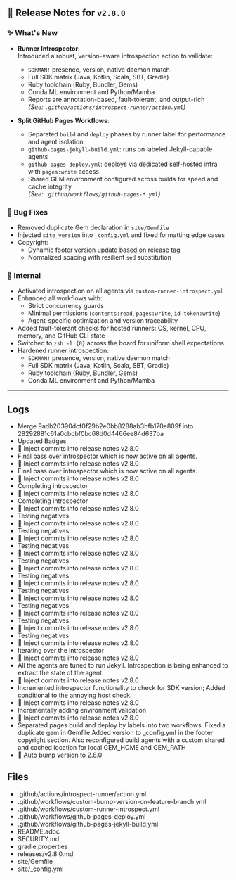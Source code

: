 ## 📝 Release Notes for `v2.8.0`

### ✨ What's New

- **Runner Introspector**:  
  Introduced a robust, version-aware introspection action to validate:
    - `SDKMAN!` presence, version, native daemon match
    - Full SDK matrix (Java, Kotlin, Scala, SBT, Gradle)
    - Ruby toolchain (Ruby, Bundler, Gems)
    - Conda ML environment and Python/Mamba
    - Reports are annotation-based, fault-tolerant, and output-rich  
      *(See: `.github/actions/introspect-runner/action.yml`)*

- **Split GitHub Pages Workflows**:
    - Separated `build` and `deploy` phases by runner label for performance and agent isolation
    - `github-pages-jekyll-build.yml`: runs on labeled Jekyll-capable agents
    - `github-pages-deploy.yml`: deploys via dedicated self-hosted infra with `pages:write` access
    - Shared GEM environment configured across builds for speed and cache integrity  
      *(See: `.github/workflows/github-pages-*.yml`)*

### 🐛 Bug Fixes

- Removed duplicate Gem declaration in `site/Gemfile`
- Injected `site_version` into `_config.yml` and fixed formatting edge cases
- Copyright:
    - Dynamic footer version update based on release tag
    - Normalized spacing with resilient `sed` substitution

### 🔬 Internal

- Activated introspection on all agents via `custom-runner-introspect.yml`
- Enhanced all workflows with:
    - Strict concurrency guards
    - Minimal permissions (`contents:read`, `pages:write`, `id-token:write`)
    - Agent-specific optimization and version traceability
- Added fault-tolerant checks for hosted runners: OS, kernel, CPU, memory, and GitHub CLI state
- Switched to `zsh -l {0}` across the board for uniform shell expectations
- Hardened runner introspection:  
    - `SDKMAN!` presence, version, native daemon match
    - Full SDK matrix (Java, Kotlin, Scala, SBT, Gradle)
    - Ruby toolchain (Ruby, Bundler, Gems)
    - Conda ML environment and Python/Mamba

---

## Logs

- Merge 9adb20390dcf0f29b2e0bb8288ab3bfb170e809f into 28292881c61a0cbcbf0bc68d0d4466ee84d637ba
- Updated Badges
- 📝 Inject commits into release notes v2.8.0
- Final pass over introspector which is now active on all agents.
- 📝 Inject commits into release notes v2.8.0
- Final pass over introspector which is now active on all agents.
- 📝 Inject commits into release notes v2.8.0
- Completing introspector
- 📝 Inject commits into release notes v2.8.0
- Completing introspector
- 📝 Inject commits into release notes v2.8.0
- Testing negatives
- 📝 Inject commits into release notes v2.8.0
- Testing negatives
- 📝 Inject commits into release notes v2.8.0
- Testing negatives
- 📝 Inject commits into release notes v2.8.0
- Testing negatives
- 📝 Inject commits into release notes v2.8.0
- Testing negatives
- 📝 Inject commits into release notes v2.8.0
- Testing negatives
- 📝 Inject commits into release notes v2.8.0
- Testing negatives
- 📝 Inject commits into release notes v2.8.0
- Testing negatives
- 📝 Inject commits into release notes v2.8.0
- Testing negatives
- 📝 Inject commits into release notes v2.8.0
- Iterating over the introspector
- 📝 Inject commits into release notes v2.8.0
- All the agents are tuned to run Jekyll. Introspection is being enhanced to extract the state of the agent.
- 📝 Inject commits into release notes v2.8.0
- Incremented introspector functionality to check for SDK version; Added conditional to the annoying host check.
- 📝 Inject commits into release notes v2.8.0
- Incrementally adding environment validation
- 📝 Inject commits into release notes v2.8.0
- Separated pages build and deploy by labels into two workflows. Fixed a duplicate gem in Gemfile Added version to _config.yml in the footer copyright section. Also reconfigured build agents with a custom shared and cached location for local GEM_HOME and GEM_PATH
- 🔼 Auto bump version to 2.8.0


## Files

- .github/actions/introspect-runner/action.yml
- .github/workflows/custom-bump-version-on-feature-branch.yml
- .github/workflows/custom-runner-introspect.yml
- .github/workflows/github-pages-deploy.yml
- .github/workflows/github-pages-jekyll-build.yml
- README.adoc
- SECURITY.md
- gradle.properties
- releases/v2.8.0.md
- site/Gemfile
- site/_config.yml

